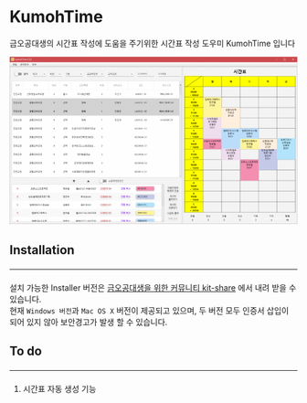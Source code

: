 # KumohTime

<!--[![Build Status](https://github.com/foryou8033j/KumohTime?branch=master)](https://github.com/foryou8033j/KumohTime)-->

금오공대생의 시간표 작성에 도움을 주기위한 시간표 작성 도우미 KumohTime 입니다

![Kumoh Time](./KumohTime/img/home.png)

## Installation <hr>
설치 가능한 Installer 버전은 [금오공대생을 위한 커뮤니티 kit-share](http://kit-share.com) 에서 내려 받을 수 있습니다.  
현재 `Windows 버전`과 `Mac OS X` 버전이 제공되고 있으며, 두 버전 모두 인증서 삽입이 되어 있지 않아 보안경고가 발생 할 수 있습니다.

## To do  <hr>
1. 시간표 자동 생성 기능
